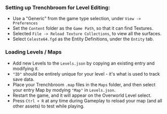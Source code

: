 ### Setting up Trenchbroom for Level Editing:

- Use a "Generic" from the game type selection, under `View -> Preferences`
- Set the `Content` folder as the `Game Path`, so that it can find Textures.
- Selected `File -> Reload Texture Collections`, to view all the surfaces.
- Select `Celeste64.fgd` as the Entity Definitions, under the `Entity` tab.

### Loading Levels / Maps

- Add new Levels to the `Levels.json` by copying an existing entry and modifying it.
- `"ID"` should be entirely unique for your level - it's what is used to track save data.
- Place your Trenchbroom `.map` files in the `Maps` folder, and then select your entry Map by modying `"Map"` in `Levels.json`.
- Restart the game, and it will appear on the Overworld Level select.
- Press `Ctrl + R` at any time during Gameplay to reload your map (and all other assets) to test while playing.

